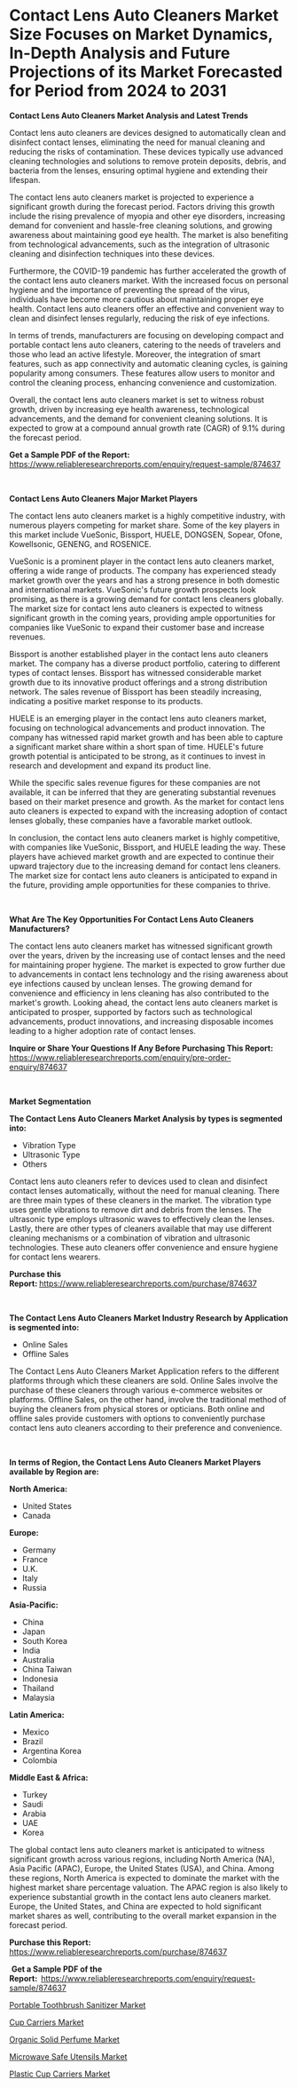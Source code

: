 <p><h1>Contact Lens Auto Cleaners Market Size Focuses on Market Dynamics, In-Depth Analysis and Future Projections of its Market Forecasted for Period from 2024 to 2031</h1></p><p><strong>Contact Lens Auto Cleaners Market Analysis and Latest Trends</strong></p>
<p><p>Contact lens auto cleaners are devices designed to automatically clean and disinfect contact lenses, eliminating the need for manual cleaning and reducing the risks of contamination. These devices typically use advanced cleaning technologies and solutions to remove protein deposits, debris, and bacteria from the lenses, ensuring optimal hygiene and extending their lifespan.</p><p>The contact lens auto cleaners market is projected to experience a significant growth during the forecast period. Factors driving this growth include the rising prevalence of myopia and other eye disorders, increasing demand for convenient and hassle-free cleaning solutions, and growing awareness about maintaining good eye health. The market is also benefiting from technological advancements, such as the integration of ultrasonic cleaning and disinfection techniques into these devices.</p><p>Furthermore, the COVID-19 pandemic has further accelerated the growth of the contact lens auto cleaners market. With the increased focus on personal hygiene and the importance of preventing the spread of the virus, individuals have become more cautious about maintaining proper eye health. Contact lens auto cleaners offer an effective and convenient way to clean and disinfect lenses regularly, reducing the risk of eye infections.</p><p>In terms of trends, manufacturers are focusing on developing compact and portable contact lens auto cleaners, catering to the needs of travelers and those who lead an active lifestyle. Moreover, the integration of smart features, such as app connectivity and automatic cleaning cycles, is gaining popularity among consumers. These features allow users to monitor and control the cleaning process, enhancing convenience and customization.</p><p>Overall, the contact lens auto cleaners market is set to witness robust growth, driven by increasing eye health awareness, technological advancements, and the demand for convenient cleaning solutions. It is expected to grow at a compound annual growth rate (CAGR) of 9.1% during the forecast period.</p></p>
<p><strong>Get a Sample PDF of the Report:&nbsp;</strong> <a href="https://www.reliableresearchreports.com/enquiry/request-sample/874637">https://www.reliableresearchreports.com/enquiry/request-sample/874637</a></p>
<p>&nbsp;</p>
<p><strong>Contact Lens Auto Cleaners Major Market Players</strong></p>
<p><p>The contact lens auto cleaners market is a highly competitive industry, with numerous players competing for market share. Some of the key players in this market include VueSonic, Bissport, HUELE, DONGSEN, Sopear, Ofone, Kowellsonic, GENENG, and ROSENICE.</p><p>VueSonic is a prominent player in the contact lens auto cleaners market, offering a wide range of products. The company has experienced steady market growth over the years and has a strong presence in both domestic and international markets. VueSonic's future growth prospects look promising, as there is a growing demand for contact lens cleaners globally. The market size for contact lens auto cleaners is expected to witness significant growth in the coming years, providing ample opportunities for companies like VueSonic to expand their customer base and increase revenues.</p><p>Bissport is another established player in the contact lens auto cleaners market. The company has a diverse product portfolio, catering to different types of contact lenses. Bissport has witnessed considerable market growth due to its innovative product offerings and a strong distribution network. The sales revenue of Bissport has been steadily increasing, indicating a positive market response to its products.</p><p>HUELE is an emerging player in the contact lens auto cleaners market, focusing on technological advancements and product innovation. The company has witnessed rapid market growth and has been able to capture a significant market share within a short span of time. HUELE's future growth potential is anticipated to be strong, as it continues to invest in research and development and expand its product line.</p><p>While the specific sales revenue figures for these companies are not available, it can be inferred that they are generating substantial revenues based on their market presence and growth. As the market for contact lens auto cleaners is expected to expand with the increasing adoption of contact lenses globally, these companies have a favorable market outlook.</p><p>In conclusion, the contact lens auto cleaners market is highly competitive, with companies like VueSonic, Bissport, and HUELE leading the way. These players have achieved market growth and are expected to continue their upward trajectory due to the increasing demand for contact lens cleaners. The market size for contact lens auto cleaners is anticipated to expand in the future, providing ample opportunities for these companies to thrive.</p></p>
<p>&nbsp;</p>
<p><strong>What Are The Key Opportunities For Contact Lens Auto Cleaners Manufacturers?</strong></p>
<p><p>The contact lens auto cleaners market has witnessed significant growth over the years, driven by the increasing use of contact lenses and the need for maintaining proper hygiene. The market is expected to grow further due to advancements in contact lens technology and the rising awareness about eye infections caused by unclean lenses. The growing demand for convenience and efficiency in lens cleaning has also contributed to the market's growth. Looking ahead, the contact lens auto cleaners market is anticipated to prosper, supported by factors such as technological advancements, product innovations, and increasing disposable incomes leading to a higher adoption rate of contact lenses.</p></p>
<p><strong>Inquire or Share Your Questions If Any Before Purchasing This Report:</strong> <a href="https://www.reliableresearchreports.com/enquiry/pre-order-enquiry/874637">https://www.reliableresearchreports.com/enquiry/pre-order-enquiry/874637</a></p>
<p>&nbsp;</p>
<p><strong>Market Segmentation</strong></p>
<p><strong>The Contact Lens Auto Cleaners Market Analysis by types is segmented into:</strong></p>
<p><ul><li>Vibration Type</li><li>Ultrasonic Type</li><li>Others</li></ul></p>
<p><p>Contact lens auto cleaners refer to devices used to clean and disinfect contact lenses automatically, without the need for manual cleaning. There are three main types of these cleaners in the market. The vibration type uses gentle vibrations to remove dirt and debris from the lenses. The ultrasonic type employs ultrasonic waves to effectively clean the lenses. Lastly, there are other types of cleaners available that may use different cleaning mechanisms or a combination of vibration and ultrasonic technologies. These auto cleaners offer convenience and ensure hygiene for contact lens wearers.</p></p>
<p><strong>Purchase this Report:&nbsp;</strong><a href="https://www.reliableresearchreports.com/purchase/874637">https://www.reliableresearchreports.com/purchase/874637</a></p>
<p>&nbsp;</p>
<p><strong>The Contact Lens Auto Cleaners Market Industry Research by Application is segmented into:</strong></p>
<p><ul><li>Online Sales</li><li>Offline Sales</li></ul></p>
<p><p>The Contact Lens Auto Cleaners Market Application refers to the different platforms through which these cleaners are sold. Online Sales involve the purchase of these cleaners through various e-commerce websites or platforms. Offline Sales, on the other hand, involve the traditional method of buying the cleaners from physical stores or opticians. Both online and offline sales provide customers with options to conveniently purchase contact lens auto cleaners according to their preference and convenience.</p></p>
<p>&nbsp;</p>
<p><strong>In terms of Region, the Contact Lens Auto Cleaners Market Players available by Region are:</strong></p>
<p>
    <p> <strong> North America: </strong>
        <ul>
            <li>United States</li>
            <li>Canada</li>
        </ul>
        </p> 
    <p> <strong> Europe: </strong>
        <ul>
            <li>Germany</li>
            <li>France</li>
            <li>U.K.</li>
            <li>Italy</li>
            <li>Russia</li>
        </ul>
        </p> 
    <p> <strong> Asia-Pacific: </strong>
        <ul>
            <li>China</li>
            <li>Japan</li>
            <li>South Korea</li>
            <li>India</li>
            <li>Australia</li>
            <li>China Taiwan</li>
            <li>Indonesia</li>
            <li>Thailand</li>
            <li>Malaysia</li>
        </ul>
        </p> 
    <p> <strong> Latin America: </strong>
        <ul>
            <li>Mexico</li>
            <li>Brazil</li>
            <li>Argentina Korea</li>
            <li>Colombia</li>
        </ul>
        </p> 
    <p> <strong> Middle East & Africa: </strong>
        <ul>
            <li>Turkey</li>
            <li>Saudi</li>
            <li>Arabia</li>
            <li>UAE</li>
            <li>Korea</li>
        </ul>
    </p>
    </p>
<p><p>The global contact lens auto cleaners market is anticipated to witness significant growth across various regions, including North America (NA), Asia Pacific (APAC), Europe, the United States (USA), and China. Among these regions, North America is expected to dominate the market with the highest market share percentage valuation. The APAC region is also likely to experience substantial growth in the contact lens auto cleaners market. Europe, the United States, and China are expected to hold significant market shares as well, contributing to the overall market expansion in the forecast period.</p></p>
<p><strong>Purchase this Report: </strong><a href="https://www.reliableresearchreports.com/purchase/874637">https://www.reliableresearchreports.com/purchase/874637</a></p>
<p>&nbsp;<strong>Get a Sample PDF of the Report:&nbsp;&nbsp;</strong><a href="https://www.reliableresearchreports.com/enquiry/request-sample/874637">https://www.reliableresearchreports.com/enquiry/request-sample/874637</a></p>
<p><strong></strong></p>
<p><p><a href="https://medium.com/@oralhayes/portable-toothbrush-sanitizer-market-insights-into-market-cagr-market-trends-and-growth-ceba80c198d6">Portable Toothbrush Sanitizer Market</a></p><p><a href="https://medium.com/@oralhayes/cup-carriers-market-furnishes-information-on-market-share-market-trends-and-market-growth-39cbd98bbeb6">Cup Carriers Market</a></p><p><a href="https://medium.com/@boydsmitham726/organic-solid-perfume-market-size-cagr-trends-2024-2030-c33e516e4f11">Organic Solid Perfume Market</a></p><p><a href="https://medium.com/@oralhayes/decoding-microwave-safe-utensils-market-metrics-market-share-trends-and-growth-patterns-b40e3c951a29">Microwave Safe Utensils Market</a></p><p><a href="https://medium.com/@boydsmitham726/plastic-cup-carriers-market-the-key-to-successful-business-strategy-forecast-till-2031-832335eee775">Plastic Cup Carriers Market</a></p></p>